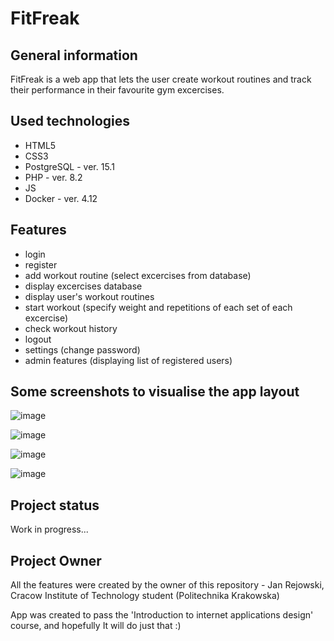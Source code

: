 # FitFreak

## General information

FitFreak is a web app that lets the user create workout routines and track their performance in their favourite gym excercises.

## Used technologies

- HTML5
- CSS3
- PostgreSQL - ver. 15.1
- PHP - ver. 8.2
- JS
- Docker - ver. 4.12

## Features

- login
- register
- add workout routine (select excercises from database)
- display excercises database
- display user's workout routines
- start workout (specify weight and repetitions of each set of each excercise)
- check workout history
- logout
- settings (change password)
- admin features (displaying list of registered users)

## Some screenshots to visualise the app layout

![image](https://user-images.githubusercontent.com/92270737/213945787-dad88020-51ee-475f-8341-970b342c1235.png)

![image](https://user-images.githubusercontent.com/92270737/213945841-194a33c1-f70f-4046-b1cd-12a79d7f10fe.png)

![image](https://user-images.githubusercontent.com/92270737/213945870-99c0137f-c125-4e2d-8bc6-48da0cca1132.png)

![image](https://user-images.githubusercontent.com/92270737/213945894-c95fc4bb-c464-47be-87c6-86d40b50672b.png)

## Project status

Work in progress...

## Project Owner

All the features were created by the owner of this repository - Jan Rejowski, Cracow Institute of Technology student (Politechnika Krakowska)

App was created to pass the 'Introduction to internet applications design' course, and hopefully It will do just that :)

